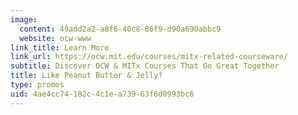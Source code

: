 ```yaml
---
image:
  content: 49add2a2-a8f6-40c8-86f9-d90a690abbc9
  website: ocw-www
link_title: Learn More
link_url: https://ocw.mit.edu/courses/mitx-related-courseware/
subtitle: Discover OCW & MITx Courses That Go Great Together
title: Like Peanut Butter & Jelly?
type: promos
uid: 4ae4cc74-182c-4c1e-a739-63f6d0993bc6
---
```

